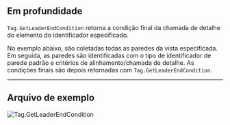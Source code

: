 ## Em profundidade
`Tag.GetLeaderEndCondition` retorna a condição final da chamada de detalhe do elemento do identificador especificado.

No exemplo abaixo, são coletadas todas as paredes da vista especificada. Em seguida, as paredes são identificadas com o tipo de identificador de parede padrão e critérios de alinhamento/chamada de detalhe. As condições finais são depois retornadas com `Tag.GetLeaderEndCondition`.
___
## Arquivo de exemplo

![Tag.GetLeaderEndCondition](./Revit.Elements.Tag.GetLeaderEndCondition_img.jpg)
